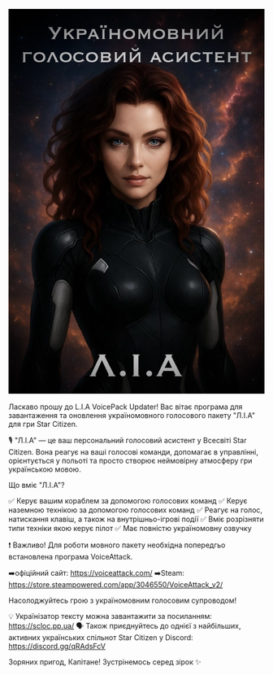 ![](https://raw.githubusercontent.com/AlexLiberty/StarCitizen_VoicePack_Updater_Releases/refs/heads/main/assets/IMG_7075.jpeg)

Ласкаво прошу до L.I.A VoicePack Updater! Вас вітає програма для завантаження та оновлення україномовного голосового пакету "Л.І.А" для гри Star Citizen.

🎙️ "Л.І.А" — це ваш персональний голосовий асистент у Всесвіті Star Citizen. Вона реагує на ваші голосові команди, допомагає в управлінні, орієнтується у польоті та просто створює неймовірну атмосферу гри українською мовою.

Що вміє "Л.І.А"?

✅ Керує вашим кораблем за допомогою голосових команд
✅ Керує наземною технікою за допомогою голосових команд
✅ Реагує на голос, натискання клавіш, а також на внутрішньо-ігрові події
✅ Вміє розрізняти типи техніки якою керує пілот
✅ Має повністю україномовну озвучку

❗ Важливо! Для роботи мовного пакету необхідна попередгьо встановлена програма VoiceAttack.

➡️офіційний сайт: https://voiceattack.com/
➡️Steam: https://store.steampowered.com/app/3046550/VoiceAttack_v2/

Насолоджуйтесь грою з україномовним голосовим супроводом!

💡 Українізатор тексту можна завантажити за посиланням: https://scloc.pp.ua/
🗣️ Також приєднуйтесь до однієї з найбільших, активних українських спільнот Star Citizen у Discord: https://discord.gg/qRAdsFcV

Зоряних пригод, Капітане! Зустрінемось серед зірок ✨
